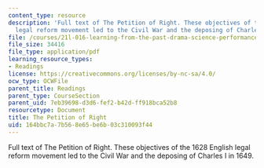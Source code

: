 ```yaml
---
content_type: resource
description: 'Full text of The Petition of Right. These objectives of the 1628 English
  legal reform movement led to the Civil War and the deposing of Charles I in 1649. '
file: /courses/21l-016-learning-from-the-past-drama-science-performance-spring-2009/164bbc7a7b568e65be6b03c310093f44_MIT21L_016s09_read09_right.pdf
file_size: 34416
file_type: application/pdf
learning_resource_types:
- Readings
license: https://creativecommons.org/licenses/by-nc-sa/4.0/
ocw_type: OCWFile
parent_title: Readings
parent_type: CourseSection
parent_uid: 7eb39698-d3d6-fef2-b42d-ff918bca52b8
resourcetype: Document
title: The Petition of Right
uid: 164bbc7a-7b56-8e65-be6b-03c310093f44
---
```

Full text of The Petition of Right. These objectives of the 1628 English legal reform movement led to the Civil War and the deposing of Charles I in 1649. 